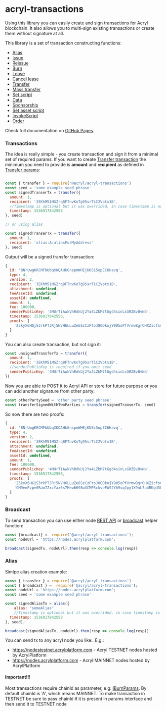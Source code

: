 # acryl-transactions

Using this library you can easily create and sign transactions for Acryl blockchain.
It also allows you to multi-sign existing transactions or create them without signature at all.

This library is a set of transaction constructing functions:
* [Alias](https://acrylplatform.github.io/acryl-transactions/modules/_transactions_alias_.html)
* [Issue](https://acrylplatform.github.io/acryl-transactions/modules/_transactions_issue_.html)
* [Reissue](https://acrylplatform.github.io/acryl-transactions/modules/_transactions_reissue_.html)
* [Burn](https://acrylplatform.github.io/acryl-transactions/modules/_transactions_burn_.html)
* [Lease](https://acrylplatform.github.io/acryl-transactions/modules/_transactions_lease_.html)
* [Cancel lease](https://acrylplatform.github.io/acryl-transactions/modules/_transactions_cancel_lease_.html)
* [Transfer](https://acrylplatform.github.io/acryl-transactions/modules/_transactions_transfer_.html)
* [Mass transfer](https://acrylplatform.github.io/acryl-transactions/modules/_transactions_mass_transfer_.html)
* [Set script](https://acrylplatform.github.io/acryl-transactions/modules/_transactions_set_script_.html)
* [Data](https://acrylplatform.github.io/acryl-transactions/modules/_transactions_data_.html)
* [Sponsorship](https://acrylplatform.github.io/acryl-transactions/modules/_transactions_sponsorship_.html)
* [Set asset script](https://acrylplatform.github.io/acryl-transactions/modules/_transactions_set_asset_script_.html)
* [InvokeScript](https://acrylplatform.github.io/acryl-transactions/modules/_transactions_invoke_script_.html)
* [Order](https://acrylplatform.github.io/acryl-transactions/modules/_requests_order_.html)

Check full documentation on [GitHub Pages](https://acrylplatform.github.io/acryl-transactions/index.html).

### Transactions

The idea is really simple - you create transaction and sign it from a minimal set of required params.
If you want to create [Transfer transaction](https://acrylplatform.github.io/acryl-transactions/interfaces/itransfertransaction.html) the minimum you need to provide is **amount** and **recipient** as defined in [Transfer params](https://acrylplatform.github.io/acryl-transactions/interfaces/itransferparams.html):
```js

const { transfer } = require('@acryl/acryl-transactions')
const seed = 'some example seed phrase'
const signedTranserTx = transfer({ 
  amount: 1,
  recipient: '3EKhM51MGZrq8FTnvKoTg95srTiC2Votx1B',
  //Timestamp is optional but it was overrided, in case timestamp is not provided it will fallback to Date.now(). You can set any oftional params yourself. go check full docs
  timestamp: 1536917842558 
}, seed)

// or using alias

const signedTranserTx = transfer({ 
  amount: 1,
  recipient: 'alias:A:aliasForMyAddress'
}, seed)
```

Output will be a signed transfer transaction:
```js
{
  id: '8NrUwgKRCMFbUbqXKQAHkGnspmWHEjKUSi5opEC6Havq',
  type: 4,
  version: 2,
  recipient: '3EKhM51MGZrq8FTnvKoTg95srTiC2Votx1B',
  attachment: undefined,
  feeAssetId: undefined,
  assetId: undefined,
  amount: 1,
  fee: 100000,
  senderPublicKey: '4MUrTiAwkVhRdkUj2Ya4LZbM7tGgd4sinLsGRZBvBvNa',
  timestamp: 1536917842558,
  proofs: [
    '25kyX6HGjS3rkPTJRj5NVH6LLuZe6SzCzFtoJ8GDkojY9U5oPfVrnwBgrCHXZicfsmLthPUjTrfT9TQL2ciYrPGE'
  ]
}
```

You can also create transaction, but not sign it:
```javascript
const unsignedTransferTx = transfer({ 
  amount: 1,
  recipient: '3EKhM51MGZrq8FTnvKoTg95srTiC2Votx1B',
  //senderPublicKey is required if you omit seed
  senderPublicKey: '4MUrTiAwkVhRdkUj2Ya4LZbM7tGgd4sinLsGRZBvBvNa' 
})
```

Now you are able to POST it to Acryl API or store for future purpose or you can add another signature from other party:
```js
const otherPartySeed = 'other party seed phrase'
const transferSignedWithTwoParties = transfer(signedTranserTx, seed)
```

So now there are two proofs:
```js
{
  id: '8NrUwgKRCMFbUbqXKQAHkGnspmWHEjKUSi5opEC6Havq',
  type: 4,
  version: 2,
  recipient: '3EKhM51MGZrq8FTnvKoTg95srTiC2Votx1B',
  attachment: undefined,
  feeAssetId: undefined,
  assetId: undefined,
  amount: 1,
  fee: 100000,
  senderPublicKey: '4MUrTiAwkVhRdkUj2Ya4LZbM7tGgd4sinLsGRZBvBvNa',
  timestamp: 1536917842558,
  proofs: [
    '25kyX6HGjS3rkPTJRj5NVH6LLuZe6SzCzFtoJ8GDkojY9U5oPfVrnwBgrCHXZicfsmLthPUjTrfT9TQL2ciYrPGE',
    'CM9emPzpe6Ram7ZxcYax6s7Hkw6698wXCMPSckveFAS2Yh9vqJpy1X9nL7p4RKgU3UEa8c9RGXfUK6mFFq4dL9z'
  ]
}
```

### Broadcast
To send transaction you can use either node [REST API](https://nodes.acrylplatform.com/api-docs/index.html#!/transactions/broadcast) or [broadcast](https://acrylplatform.github.io/acryl-transactions/globals.html#broadcast) helper function:
```javascript
const {broadcast} =  require('@acryl/acryl-transactions');
const nodeUrl = 'https://nodes.acrylplatform.com';

broadcast(signedTx, nodeUrl).then(resp => console.log(resp))
```

### Alias
Simlpe alias creation example:
```javascript
const { transfer } = require('@acryl/acryl-transactions')
const { broadcast } =  require('@acryl/acryl-transactions');
const nodeUrl = 'https://nodes.acrylplatform.com';
const seed = 'some example seed phrase'

const signedAliasTx = alias({
    alias: "someAlias"
    //Timestamp is optional but it was overrided, in case timestamp is not provided it will fallback to Date.now(). You can set any oftional params yourself. go check full docs
  timestamp: 1536917842558 
}, seed);

broadcast(signedAliasTx, nodeUrl).then(resp => console.log(resp))
```

You can send tx to any acryl node you like:. E.g.:
* https://nodestestnet.acrylplatform.com - Acryl TESTNET nodes hosted by AcrylPlatform
* https://nodes.acrylplatform.com - Acryl MAINNET nodes hosted by AcrylPlatform
#### Important!!!
Most transactions require chainId as parameter, e.g: [IBurnParams](https://acrylplatform.github.io/acryl-transactions/interfaces/iburnparams.html). By default chainId is 'A', which means MAINNET. To make transaction in TESTNET be sure to pass chainId if it is present in params interface and then send it to TESTNET node

